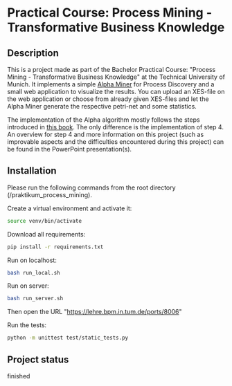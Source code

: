 # Practical Course: Process Mining - Transformative Business Knowledge 

## Description

This is a project made as part of the Bachelor Practical Course: "Process Mining - Transformative Business Knowledge" at the Technical University of Munich.
It implements a simple [Alpha Miner](https://en.wikipedia.org/wiki/Alpha_algorithm) for Process Discovery and a small web application to visualize the results. 
You can upload an XES-file on the web application or choose from already given XES-files and let the Alpha Miner generate the respective petri-net and some statistics. 

The implementation of the Alpha algorithm mostly follows the steps introduced in [this book](https://www.academia.edu/40551325/Process_Mining_Wil_van_der_Aalst_Data_Science_in_Action_Second_Edition). 
The only difference is the implementation of step 4. An overview for step 4 and more information on this project (such as improvable aspects and the difficulties encountered during this project)
can be found in the PowerPoint presentation(s). 


## Installation

Please run the following commands from the root directory (/praktikum_process_mining).

Create a virtual environment and activate it:
```bash
source venv/bin/activate
```

Download all requirements:
```bash
pip install -r requirements.txt
```

Run on localhost:
```bash
bash run_local.sh
```

Run on server:
```bash
bash run_server.sh
```
Then open the URL "https://lehre.bpm.in.tum.de/ports/8006"

Run the tests:
```bash
python -m unittest test/static_tests.py
```

## Project status
finished